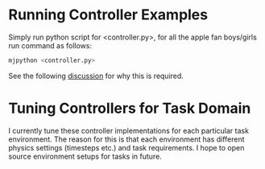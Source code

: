# Running Controller Examples

Simply run python script for <controller.py>, for all the apple fan boys/girls run command as follows: 

```python
mjpython <controller.py>
```

See the following [discussion](https://github.com/google-deepmind/mujoco/discussions/780) for why this is required. 

# Tuning Controllers for Task Domain
I currently tune these controller implementations for each particular task environment. The reason for this is that each environment has different physics settings (timesteps etc.) and task requirements. I hope to open source environment setups for tasks in future.
